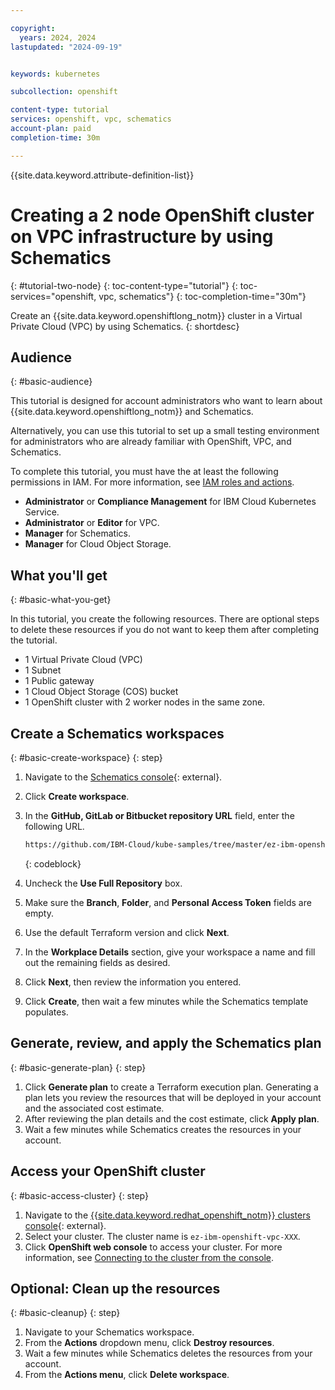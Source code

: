 ```yaml
---

copyright:
  years: 2024, 2024
lastupdated: "2024-09-19"


keywords: kubernetes

subcollection: openshift

content-type: tutorial
services: openshift, vpc, schematics
account-plan: paid
completion-time: 30m

---
```


{{site.data.keyword.attribute-definition-list}}

# Creating a 2 node OpenShift cluster on VPC infrastructure by using Schematics
{: #tutorial-two-node}
{: toc-content-type="tutorial"}
{: toc-services="openshift, vpc, schematics"}
{: toc-completion-time="30m"}

Create an {{site.data.keyword.openshiftlong_notm}} cluster in a Virtual Private Cloud (VPC) by using Schematics.
{: shortdesc}

## Audience
{: #basic-audience}

This tutorial is designed for account administrators who want to learn about {{site.data.keyword.openshiftlong_notm}} and Schematics.

Alternatively, you can use this tutorial to set up a small testing environment for administrators who are already familiar with OpenShift, VPC, and Schematics.

To complete this tutorial, you must have the at least the following permissions in IAM. For more information, see [IAM roles and actions](/docs/account?topic=account-iam-service-roles-actions).

- **Administrator** or **Compliance Management** for IBM Cloud Kubernetes Service.
- **Administrator** or **Editor** for VPC.
- **Manager** for Schematics.
- **Manager** for Cloud Object Storage.

## What you'll get
{: #basic-what-you-get}

In this tutorial, you create the following resources. There are optional steps to delete these resources if you do not want to keep them after completing the tutorial. 

- 1 Virtual Private Cloud (VPC)
- 1 Subnet
- 1 Public gateway
- 1 Cloud Object Storage (COS) bucket
- 1 OpenShift cluster with 2 worker nodes in the same zone.

## Create a Schematics workspaces
{: #basic-create-workspace}
{: step}

1. Navigate to the [Schematics console](https://cloud.ibm.com/schematics/workspaces){: external}.
1. Click **Create workspace**.
1. In the **GitHub, GitLab or Bitbucket repository URL** field, enter the following URL.
    ```txt
    https://github.com/IBM-Cloud/kube-samples/tree/master/ez-ibm-openshift-vpc
    ```
    {: codeblock}

1. Uncheck the **Use Full Repository** box.
1. Make sure the **Branch**, **Folder**, and **Personal Access Token** fields are empty.
1. Use the default Terraform version and click **Next**.
1. In the **Workplace Details** section, give your workspace a name and fill out the remaining fields as desired.
1. Click **Next**, then review the information you entered. 
1. Click **Create**, then wait a few minutes while the Schematics template populates.

## Generate, review, and apply the Schematics plan
{: #basic-generate-plan}
{: step}

1. Click **Generate plan** to create a Terraform execution plan. Generating a plan lets you review the resources that will be deployed in your account and the associated cost estimate.
1. After reviewing the plan details and the cost estimate, click **Apply plan**.
1. Wait a few minutes while Schematics creates the resources in your account.


## Access your OpenShift cluster
{: #basic-access-cluster}
{: step}

1. Navigate to the [{{site.data.keyword.redhat_openshift_notm}} clusters console](https://cloud.ibm.com/kubernetes/clusters?platformType=openshift){: external}.
1. Select your cluster. The cluster name is `ez-ibm-openshift-vpc-XXX`.
1. Click **OpenShift web console** to access your cluster. For more information, see [Connecting to the cluster from the console](/docs/openshift?topic=openshift-access_cluster&interface=cli#access_oc_console).


## Optional: Clean up the resources
{: #basic-cleanup}
{: step}

1. Navigate to your Schematics workspace.
1. From the **Actions** dropdown menu, click **Destroy resources**.
1. Wait a few minutes while Schematics deletes the resources from your account.
1. From the **Actions menu**, click **Delete workspace**.
